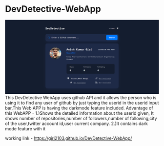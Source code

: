 # DevDetective-WebApp
![logo](https://github.com/giri2103/DevDetective-WebApp/blob/main/devdetective%20webapp%20thumbnail.png)
This DevDetective WebApp uses github API and it allows the person who is using it to find any user of github by just typing the userid in the userid input bar,This Web APP is having the darkmode feature included.
Advantage of this WebAPP - 
1.)Shows the detailed information about the userid given, It shows number of repositories,number of followers,number of following,city of the user,twitter account id,user current company.
2.)It contains dark mode feature with it

working link - https://giri2103.github.io/DevDetective-WebApp/
